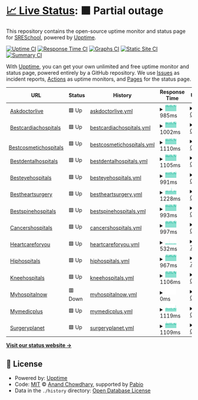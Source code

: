# [📈 Live Status](https://SRESchool.github.io/All-MyHospitalNow-Websites-Uptime-Monitor): <!--live status--> **🟧 Partial outage**

This repository contains the open-source uptime monitor and status page for [SRESchool](https://SRESchool.github.io/All-MyHospitalNow-Websites-Uptime-Monitor), powered by [Upptime](https://github.com/upptime/upptime).

[![Uptime CI](https://github.com/SRESchool/All-MyHospitalNow-Websites-Uptime-Monitor/workflows/Uptime%20CI/badge.svg)](https://github.com/SRESchool/All-MyHospitalNow-Websites-Uptime-Monitor/actions?query=workflow%3A%22Uptime+CI%22)
[![Response Time CI](https://github.com/SRESchool/All-MyHospitalNow-Websites-Uptime-Monitor/workflows/Response%20Time%20CI/badge.svg)](https://github.com/SRESchool/All-MyHospitalNow-Websites-Uptime-Monitor/actions?query=workflow%3A%22Response+Time+CI%22)
[![Graphs CI](https://github.com/SRESchool/All-MyHospitalNow-Websites-Uptime-Monitor/workflows/Graphs%20CI/badge.svg)](https://github.com/SRESchool/All-MyHospitalNow-Websites-Uptime-Monitor/actions?query=workflow%3A%22Graphs+CI%22)
[![Static Site CI](https://github.com/SRESchool/All-MyHospitalNow-Websites-Uptime-Monitor/workflows/Static%20Site%20CI/badge.svg)](https://github.com/SRESchool/All-MyHospitalNow-Websites-Uptime-Monitor/actions?query=workflow%3A%22Static+Site+CI%22)
[![Summary CI](https://github.com/SRESchool/All-MyHospitalNow-Websites-Uptime-Monitor/workflows/Summary%20CI/badge.svg)](https://github.com/SRESchool/All-MyHospitalNow-Websites-Uptime-Monitor/actions?query=workflow%3A%22Summary+CI%22)

With [Upptime](https://upptime.js.org), you can get your own unlimited and free uptime monitor and status page, powered entirely by a GitHub repository. We use [Issues](https://github.com/SRESchool/All-MyHospitalNow-Websites-Uptime-Monitor/issues) as incident reports, [Actions](https://github.com/SRESchool/All-MyHospitalNow-Websites-Uptime-Monitor/actions) as uptime monitors, and [Pages](https://SRESchool.github.io/All-MyHospitalNow-Websites-Uptime-Monitor) for the status page.

<!--start: status pages-->
<!-- This summary is generated by Upptime (https://github.com/upptime/upptime) -->
<!-- Do not edit this manually, your changes will be overwritten -->
<!-- prettier-ignore -->
| URL | Status | History | Response Time | Uptime |
| --- | ------ | ------- | ------------- | ------ |
| <img alt="" src="https://icons.duckduckgo.com/ip3/askdoctorlive.com.ico" height="13"> [Askdoctorlive](https://ASKDOCTORLIVE.COM) | 🟩 Up | [askdoctorlive.yml](https://github.com/SRESchool/All-MyHospitalNow-Websites-Uptime-Monitor/commits/HEAD/history/askdoctorlive.yml) | <details><summary><img alt="Response time graph" src="./graphs/askdoctorlive/response-time-week.png" height="20"> 985ms</summary><br><a href="https://SRESchool.github.io/All-MyHospitalNow-Websites-Uptime-Monitor/history/askdoctorlive"><img alt="Response time 1267" src="https://img.shields.io/endpoint?url=https%3A%2F%2Fraw.githubusercontent.com%2FSRESchool%2FAll-MyHospitalNow-Websites-Uptime-Monitor%2FHEAD%2Fapi%2Faskdoctorlive%2Fresponse-time.json"></a><br><a href="https://SRESchool.github.io/All-MyHospitalNow-Websites-Uptime-Monitor/history/askdoctorlive"><img alt="24-hour response time 988" src="https://img.shields.io/endpoint?url=https%3A%2F%2Fraw.githubusercontent.com%2FSRESchool%2FAll-MyHospitalNow-Websites-Uptime-Monitor%2FHEAD%2Fapi%2Faskdoctorlive%2Fresponse-time-day.json"></a><br><a href="https://SRESchool.github.io/All-MyHospitalNow-Websites-Uptime-Monitor/history/askdoctorlive"><img alt="7-day response time 985" src="https://img.shields.io/endpoint?url=https%3A%2F%2Fraw.githubusercontent.com%2FSRESchool%2FAll-MyHospitalNow-Websites-Uptime-Monitor%2FHEAD%2Fapi%2Faskdoctorlive%2Fresponse-time-week.json"></a><br><a href="https://SRESchool.github.io/All-MyHospitalNow-Websites-Uptime-Monitor/history/askdoctorlive"><img alt="30-day response time 1292" src="https://img.shields.io/endpoint?url=https%3A%2F%2Fraw.githubusercontent.com%2FSRESchool%2FAll-MyHospitalNow-Websites-Uptime-Monitor%2FHEAD%2Fapi%2Faskdoctorlive%2Fresponse-time-month.json"></a><br><a href="https://SRESchool.github.io/All-MyHospitalNow-Websites-Uptime-Monitor/history/askdoctorlive"><img alt="1-year response time 1267" src="https://img.shields.io/endpoint?url=https%3A%2F%2Fraw.githubusercontent.com%2FSRESchool%2FAll-MyHospitalNow-Websites-Uptime-Monitor%2FHEAD%2Fapi%2Faskdoctorlive%2Fresponse-time-year.json"></a></details> | <details><summary><a href="https://SRESchool.github.io/All-MyHospitalNow-Websites-Uptime-Monitor/history/askdoctorlive">0.00%</a></summary><a href="https://SRESchool.github.io/All-MyHospitalNow-Websites-Uptime-Monitor/history/askdoctorlive"><img alt="All-time uptime 53.64%" src="https://img.shields.io/endpoint?url=https%3A%2F%2Fraw.githubusercontent.com%2FSRESchool%2FAll-MyHospitalNow-Websites-Uptime-Monitor%2FHEAD%2Fapi%2Faskdoctorlive%2Fuptime.json"></a><br><a href="https://SRESchool.github.io/All-MyHospitalNow-Websites-Uptime-Monitor/history/askdoctorlive"><img alt="24-hour uptime 0.00%" src="https://img.shields.io/endpoint?url=https%3A%2F%2Fraw.githubusercontent.com%2FSRESchool%2FAll-MyHospitalNow-Websites-Uptime-Monitor%2FHEAD%2Fapi%2Faskdoctorlive%2Fuptime-day.json"></a><br><a href="https://SRESchool.github.io/All-MyHospitalNow-Websites-Uptime-Monitor/history/askdoctorlive"><img alt="7-day uptime 0.00%" src="https://img.shields.io/endpoint?url=https%3A%2F%2Fraw.githubusercontent.com%2FSRESchool%2FAll-MyHospitalNow-Websites-Uptime-Monitor%2FHEAD%2Fapi%2Faskdoctorlive%2Fuptime-week.json"></a><br><a href="https://SRESchool.github.io/All-MyHospitalNow-Websites-Uptime-Monitor/history/askdoctorlive"><img alt="30-day uptime 57.71%" src="https://img.shields.io/endpoint?url=https%3A%2F%2Fraw.githubusercontent.com%2FSRESchool%2FAll-MyHospitalNow-Websites-Uptime-Monitor%2FHEAD%2Fapi%2Faskdoctorlive%2Fuptime-month.json"></a><br><a href="https://SRESchool.github.io/All-MyHospitalNow-Websites-Uptime-Monitor/history/askdoctorlive"><img alt="1-year uptime 53.64%" src="https://img.shields.io/endpoint?url=https%3A%2F%2Fraw.githubusercontent.com%2FSRESchool%2FAll-MyHospitalNow-Websites-Uptime-Monitor%2FHEAD%2Fapi%2Faskdoctorlive%2Fuptime-year.json"></a></details>
| <img alt="" src="https://icons.duckduckgo.com/ip3/bestcardiachospitals.com.ico" height="13"> [Bestcardiachospitals](https://BESTCARDIACHOSPITALS.COM) | 🟩 Up | [bestcardiachospitals.yml](https://github.com/SRESchool/All-MyHospitalNow-Websites-Uptime-Monitor/commits/HEAD/history/bestcardiachospitals.yml) | <details><summary><img alt="Response time graph" src="./graphs/bestcardiachospitals/response-time-week.png" height="20"> 1002ms</summary><br><a href="https://SRESchool.github.io/All-MyHospitalNow-Websites-Uptime-Monitor/history/bestcardiachospitals"><img alt="Response time 1048" src="https://img.shields.io/endpoint?url=https%3A%2F%2Fraw.githubusercontent.com%2FSRESchool%2FAll-MyHospitalNow-Websites-Uptime-Monitor%2FHEAD%2Fapi%2Fbestcardiachospitals%2Fresponse-time.json"></a><br><a href="https://SRESchool.github.io/All-MyHospitalNow-Websites-Uptime-Monitor/history/bestcardiachospitals"><img alt="24-hour response time 1019" src="https://img.shields.io/endpoint?url=https%3A%2F%2Fraw.githubusercontent.com%2FSRESchool%2FAll-MyHospitalNow-Websites-Uptime-Monitor%2FHEAD%2Fapi%2Fbestcardiachospitals%2Fresponse-time-day.json"></a><br><a href="https://SRESchool.github.io/All-MyHospitalNow-Websites-Uptime-Monitor/history/bestcardiachospitals"><img alt="7-day response time 1002" src="https://img.shields.io/endpoint?url=https%3A%2F%2Fraw.githubusercontent.com%2FSRESchool%2FAll-MyHospitalNow-Websites-Uptime-Monitor%2FHEAD%2Fapi%2Fbestcardiachospitals%2Fresponse-time-week.json"></a><br><a href="https://SRESchool.github.io/All-MyHospitalNow-Websites-Uptime-Monitor/history/bestcardiachospitals"><img alt="30-day response time 1054" src="https://img.shields.io/endpoint?url=https%3A%2F%2Fraw.githubusercontent.com%2FSRESchool%2FAll-MyHospitalNow-Websites-Uptime-Monitor%2FHEAD%2Fapi%2Fbestcardiachospitals%2Fresponse-time-month.json"></a><br><a href="https://SRESchool.github.io/All-MyHospitalNow-Websites-Uptime-Monitor/history/bestcardiachospitals"><img alt="1-year response time 1048" src="https://img.shields.io/endpoint?url=https%3A%2F%2Fraw.githubusercontent.com%2FSRESchool%2FAll-MyHospitalNow-Websites-Uptime-Monitor%2FHEAD%2Fapi%2Fbestcardiachospitals%2Fresponse-time-year.json"></a></details> | <details><summary><a href="https://SRESchool.github.io/All-MyHospitalNow-Websites-Uptime-Monitor/history/bestcardiachospitals">0.00%</a></summary><a href="https://SRESchool.github.io/All-MyHospitalNow-Websites-Uptime-Monitor/history/bestcardiachospitals"><img alt="All-time uptime 52.00%" src="https://img.shields.io/endpoint?url=https%3A%2F%2Fraw.githubusercontent.com%2FSRESchool%2FAll-MyHospitalNow-Websites-Uptime-Monitor%2FHEAD%2Fapi%2Fbestcardiachospitals%2Fuptime.json"></a><br><a href="https://SRESchool.github.io/All-MyHospitalNow-Websites-Uptime-Monitor/history/bestcardiachospitals"><img alt="24-hour uptime 0.00%" src="https://img.shields.io/endpoint?url=https%3A%2F%2Fraw.githubusercontent.com%2FSRESchool%2FAll-MyHospitalNow-Websites-Uptime-Monitor%2FHEAD%2Fapi%2Fbestcardiachospitals%2Fuptime-day.json"></a><br><a href="https://SRESchool.github.io/All-MyHospitalNow-Websites-Uptime-Monitor/history/bestcardiachospitals"><img alt="7-day uptime 0.00%" src="https://img.shields.io/endpoint?url=https%3A%2F%2Fraw.githubusercontent.com%2FSRESchool%2FAll-MyHospitalNow-Websites-Uptime-Monitor%2FHEAD%2Fapi%2Fbestcardiachospitals%2Fuptime-week.json"></a><br><a href="https://SRESchool.github.io/All-MyHospitalNow-Websites-Uptime-Monitor/history/bestcardiachospitals"><img alt="30-day uptime 55.75%" src="https://img.shields.io/endpoint?url=https%3A%2F%2Fraw.githubusercontent.com%2FSRESchool%2FAll-MyHospitalNow-Websites-Uptime-Monitor%2FHEAD%2Fapi%2Fbestcardiachospitals%2Fuptime-month.json"></a><br><a href="https://SRESchool.github.io/All-MyHospitalNow-Websites-Uptime-Monitor/history/bestcardiachospitals"><img alt="1-year uptime 52.00%" src="https://img.shields.io/endpoint?url=https%3A%2F%2Fraw.githubusercontent.com%2FSRESchool%2FAll-MyHospitalNow-Websites-Uptime-Monitor%2FHEAD%2Fapi%2Fbestcardiachospitals%2Fuptime-year.json"></a></details>
| <img alt="" src="https://icons.duckduckgo.com/ip3/bestcosmetichospitals.com.ico" height="13"> [Bestcosmetichospitals](https://BESTCOSMETICHOSPITALS.COM) | 🟩 Up | [bestcosmetichospitals.yml](https://github.com/SRESchool/All-MyHospitalNow-Websites-Uptime-Monitor/commits/HEAD/history/bestcosmetichospitals.yml) | <details><summary><img alt="Response time graph" src="./graphs/bestcosmetichospitals/response-time-week.png" height="20"> 1110ms</summary><br><a href="https://SRESchool.github.io/All-MyHospitalNow-Websites-Uptime-Monitor/history/bestcosmetichospitals"><img alt="Response time 1146" src="https://img.shields.io/endpoint?url=https%3A%2F%2Fraw.githubusercontent.com%2FSRESchool%2FAll-MyHospitalNow-Websites-Uptime-Monitor%2FHEAD%2Fapi%2Fbestcosmetichospitals%2Fresponse-time.json"></a><br><a href="https://SRESchool.github.io/All-MyHospitalNow-Websites-Uptime-Monitor/history/bestcosmetichospitals"><img alt="24-hour response time 1107" src="https://img.shields.io/endpoint?url=https%3A%2F%2Fraw.githubusercontent.com%2FSRESchool%2FAll-MyHospitalNow-Websites-Uptime-Monitor%2FHEAD%2Fapi%2Fbestcosmetichospitals%2Fresponse-time-day.json"></a><br><a href="https://SRESchool.github.io/All-MyHospitalNow-Websites-Uptime-Monitor/history/bestcosmetichospitals"><img alt="7-day response time 1110" src="https://img.shields.io/endpoint?url=https%3A%2F%2Fraw.githubusercontent.com%2FSRESchool%2FAll-MyHospitalNow-Websites-Uptime-Monitor%2FHEAD%2Fapi%2Fbestcosmetichospitals%2Fresponse-time-week.json"></a><br><a href="https://SRESchool.github.io/All-MyHospitalNow-Websites-Uptime-Monitor/history/bestcosmetichospitals"><img alt="30-day response time 1142" src="https://img.shields.io/endpoint?url=https%3A%2F%2Fraw.githubusercontent.com%2FSRESchool%2FAll-MyHospitalNow-Websites-Uptime-Monitor%2FHEAD%2Fapi%2Fbestcosmetichospitals%2Fresponse-time-month.json"></a><br><a href="https://SRESchool.github.io/All-MyHospitalNow-Websites-Uptime-Monitor/history/bestcosmetichospitals"><img alt="1-year response time 1146" src="https://img.shields.io/endpoint?url=https%3A%2F%2Fraw.githubusercontent.com%2FSRESchool%2FAll-MyHospitalNow-Websites-Uptime-Monitor%2FHEAD%2Fapi%2Fbestcosmetichospitals%2Fresponse-time-year.json"></a></details> | <details><summary><a href="https://SRESchool.github.io/All-MyHospitalNow-Websites-Uptime-Monitor/history/bestcosmetichospitals">0.00%</a></summary><a href="https://SRESchool.github.io/All-MyHospitalNow-Websites-Uptime-Monitor/history/bestcosmetichospitals"><img alt="All-time uptime 53.65%" src="https://img.shields.io/endpoint?url=https%3A%2F%2Fraw.githubusercontent.com%2FSRESchool%2FAll-MyHospitalNow-Websites-Uptime-Monitor%2FHEAD%2Fapi%2Fbestcosmetichospitals%2Fuptime.json"></a><br><a href="https://SRESchool.github.io/All-MyHospitalNow-Websites-Uptime-Monitor/history/bestcosmetichospitals"><img alt="24-hour uptime 0.00%" src="https://img.shields.io/endpoint?url=https%3A%2F%2Fraw.githubusercontent.com%2FSRESchool%2FAll-MyHospitalNow-Websites-Uptime-Monitor%2FHEAD%2Fapi%2Fbestcosmetichospitals%2Fuptime-day.json"></a><br><a href="https://SRESchool.github.io/All-MyHospitalNow-Websites-Uptime-Monitor/history/bestcosmetichospitals"><img alt="7-day uptime 0.00%" src="https://img.shields.io/endpoint?url=https%3A%2F%2Fraw.githubusercontent.com%2FSRESchool%2FAll-MyHospitalNow-Websites-Uptime-Monitor%2FHEAD%2Fapi%2Fbestcosmetichospitals%2Fuptime-week.json"></a><br><a href="https://SRESchool.github.io/All-MyHospitalNow-Websites-Uptime-Monitor/history/bestcosmetichospitals"><img alt="30-day uptime 57.71%" src="https://img.shields.io/endpoint?url=https%3A%2F%2Fraw.githubusercontent.com%2FSRESchool%2FAll-MyHospitalNow-Websites-Uptime-Monitor%2FHEAD%2Fapi%2Fbestcosmetichospitals%2Fuptime-month.json"></a><br><a href="https://SRESchool.github.io/All-MyHospitalNow-Websites-Uptime-Monitor/history/bestcosmetichospitals"><img alt="1-year uptime 53.65%" src="https://img.shields.io/endpoint?url=https%3A%2F%2Fraw.githubusercontent.com%2FSRESchool%2FAll-MyHospitalNow-Websites-Uptime-Monitor%2FHEAD%2Fapi%2Fbestcosmetichospitals%2Fuptime-year.json"></a></details>
| <img alt="" src="https://icons.duckduckgo.com/ip3/bestdentalhospitals.com.ico" height="13"> [Bestdentalhospitals](https://BESTDENTALHOSPITALS.COM) | 🟩 Up | [bestdentalhospitals.yml](https://github.com/SRESchool/All-MyHospitalNow-Websites-Uptime-Monitor/commits/HEAD/history/bestdentalhospitals.yml) | <details><summary><img alt="Response time graph" src="./graphs/bestdentalhospitals/response-time-week.png" height="20"> 1105ms</summary><br><a href="https://SRESchool.github.io/All-MyHospitalNow-Websites-Uptime-Monitor/history/bestdentalhospitals"><img alt="Response time 1149" src="https://img.shields.io/endpoint?url=https%3A%2F%2Fraw.githubusercontent.com%2FSRESchool%2FAll-MyHospitalNow-Websites-Uptime-Monitor%2FHEAD%2Fapi%2Fbestdentalhospitals%2Fresponse-time.json"></a><br><a href="https://SRESchool.github.io/All-MyHospitalNow-Websites-Uptime-Monitor/history/bestdentalhospitals"><img alt="24-hour response time 1104" src="https://img.shields.io/endpoint?url=https%3A%2F%2Fraw.githubusercontent.com%2FSRESchool%2FAll-MyHospitalNow-Websites-Uptime-Monitor%2FHEAD%2Fapi%2Fbestdentalhospitals%2Fresponse-time-day.json"></a><br><a href="https://SRESchool.github.io/All-MyHospitalNow-Websites-Uptime-Monitor/history/bestdentalhospitals"><img alt="7-day response time 1105" src="https://img.shields.io/endpoint?url=https%3A%2F%2Fraw.githubusercontent.com%2FSRESchool%2FAll-MyHospitalNow-Websites-Uptime-Monitor%2FHEAD%2Fapi%2Fbestdentalhospitals%2Fresponse-time-week.json"></a><br><a href="https://SRESchool.github.io/All-MyHospitalNow-Websites-Uptime-Monitor/history/bestdentalhospitals"><img alt="30-day response time 1149" src="https://img.shields.io/endpoint?url=https%3A%2F%2Fraw.githubusercontent.com%2FSRESchool%2FAll-MyHospitalNow-Websites-Uptime-Monitor%2FHEAD%2Fapi%2Fbestdentalhospitals%2Fresponse-time-month.json"></a><br><a href="https://SRESchool.github.io/All-MyHospitalNow-Websites-Uptime-Monitor/history/bestdentalhospitals"><img alt="1-year response time 1149" src="https://img.shields.io/endpoint?url=https%3A%2F%2Fraw.githubusercontent.com%2FSRESchool%2FAll-MyHospitalNow-Websites-Uptime-Monitor%2FHEAD%2Fapi%2Fbestdentalhospitals%2Fresponse-time-year.json"></a></details> | <details><summary><a href="https://SRESchool.github.io/All-MyHospitalNow-Websites-Uptime-Monitor/history/bestdentalhospitals">0.00%</a></summary><a href="https://SRESchool.github.io/All-MyHospitalNow-Websites-Uptime-Monitor/history/bestdentalhospitals"><img alt="All-time uptime 56.42%" src="https://img.shields.io/endpoint?url=https%3A%2F%2Fraw.githubusercontent.com%2FSRESchool%2FAll-MyHospitalNow-Websites-Uptime-Monitor%2FHEAD%2Fapi%2Fbestdentalhospitals%2Fuptime.json"></a><br><a href="https://SRESchool.github.io/All-MyHospitalNow-Websites-Uptime-Monitor/history/bestdentalhospitals"><img alt="24-hour uptime 0.00%" src="https://img.shields.io/endpoint?url=https%3A%2F%2Fraw.githubusercontent.com%2FSRESchool%2FAll-MyHospitalNow-Websites-Uptime-Monitor%2FHEAD%2Fapi%2Fbestdentalhospitals%2Fuptime-day.json"></a><br><a href="https://SRESchool.github.io/All-MyHospitalNow-Websites-Uptime-Monitor/history/bestdentalhospitals"><img alt="7-day uptime 0.00%" src="https://img.shields.io/endpoint?url=https%3A%2F%2Fraw.githubusercontent.com%2FSRESchool%2FAll-MyHospitalNow-Websites-Uptime-Monitor%2FHEAD%2Fapi%2Fbestdentalhospitals%2Fuptime-week.json"></a><br><a href="https://SRESchool.github.io/All-MyHospitalNow-Websites-Uptime-Monitor/history/bestdentalhospitals"><img alt="30-day uptime 61.01%" src="https://img.shields.io/endpoint?url=https%3A%2F%2Fraw.githubusercontent.com%2FSRESchool%2FAll-MyHospitalNow-Websites-Uptime-Monitor%2FHEAD%2Fapi%2Fbestdentalhospitals%2Fuptime-month.json"></a><br><a href="https://SRESchool.github.io/All-MyHospitalNow-Websites-Uptime-Monitor/history/bestdentalhospitals"><img alt="1-year uptime 56.42%" src="https://img.shields.io/endpoint?url=https%3A%2F%2Fraw.githubusercontent.com%2FSRESchool%2FAll-MyHospitalNow-Websites-Uptime-Monitor%2FHEAD%2Fapi%2Fbestdentalhospitals%2Fuptime-year.json"></a></details>
| <img alt="" src="https://icons.duckduckgo.com/ip3/besteyehospitals.com.ico" height="13"> [Besteyehospitals](https://BESTEYEHOSPITALS.COM) | 🟩 Up | [besteyehospitals.yml](https://github.com/SRESchool/All-MyHospitalNow-Websites-Uptime-Monitor/commits/HEAD/history/besteyehospitals.yml) | <details><summary><img alt="Response time graph" src="./graphs/besteyehospitals/response-time-week.png" height="20"> 991ms</summary><br><a href="https://SRESchool.github.io/All-MyHospitalNow-Websites-Uptime-Monitor/history/besteyehospitals"><img alt="Response time 1021" src="https://img.shields.io/endpoint?url=https%3A%2F%2Fraw.githubusercontent.com%2FSRESchool%2FAll-MyHospitalNow-Websites-Uptime-Monitor%2FHEAD%2Fapi%2Fbesteyehospitals%2Fresponse-time.json"></a><br><a href="https://SRESchool.github.io/All-MyHospitalNow-Websites-Uptime-Monitor/history/besteyehospitals"><img alt="24-hour response time 1014" src="https://img.shields.io/endpoint?url=https%3A%2F%2Fraw.githubusercontent.com%2FSRESchool%2FAll-MyHospitalNow-Websites-Uptime-Monitor%2FHEAD%2Fapi%2Fbesteyehospitals%2Fresponse-time-day.json"></a><br><a href="https://SRESchool.github.io/All-MyHospitalNow-Websites-Uptime-Monitor/history/besteyehospitals"><img alt="7-day response time 991" src="https://img.shields.io/endpoint?url=https%3A%2F%2Fraw.githubusercontent.com%2FSRESchool%2FAll-MyHospitalNow-Websites-Uptime-Monitor%2FHEAD%2Fapi%2Fbesteyehospitals%2Fresponse-time-week.json"></a><br><a href="https://SRESchool.github.io/All-MyHospitalNow-Websites-Uptime-Monitor/history/besteyehospitals"><img alt="30-day response time 1030" src="https://img.shields.io/endpoint?url=https%3A%2F%2Fraw.githubusercontent.com%2FSRESchool%2FAll-MyHospitalNow-Websites-Uptime-Monitor%2FHEAD%2Fapi%2Fbesteyehospitals%2Fresponse-time-month.json"></a><br><a href="https://SRESchool.github.io/All-MyHospitalNow-Websites-Uptime-Monitor/history/besteyehospitals"><img alt="1-year response time 1021" src="https://img.shields.io/endpoint?url=https%3A%2F%2Fraw.githubusercontent.com%2FSRESchool%2FAll-MyHospitalNow-Websites-Uptime-Monitor%2FHEAD%2Fapi%2Fbesteyehospitals%2Fresponse-time-year.json"></a></details> | <details><summary><a href="https://SRESchool.github.io/All-MyHospitalNow-Websites-Uptime-Monitor/history/besteyehospitals">0.00%</a></summary><a href="https://SRESchool.github.io/All-MyHospitalNow-Websites-Uptime-Monitor/history/besteyehospitals"><img alt="All-time uptime 57.48%" src="https://img.shields.io/endpoint?url=https%3A%2F%2Fraw.githubusercontent.com%2FSRESchool%2FAll-MyHospitalNow-Websites-Uptime-Monitor%2FHEAD%2Fapi%2Fbesteyehospitals%2Fuptime.json"></a><br><a href="https://SRESchool.github.io/All-MyHospitalNow-Websites-Uptime-Monitor/history/besteyehospitals"><img alt="24-hour uptime 0.00%" src="https://img.shields.io/endpoint?url=https%3A%2F%2Fraw.githubusercontent.com%2FSRESchool%2FAll-MyHospitalNow-Websites-Uptime-Monitor%2FHEAD%2Fapi%2Fbesteyehospitals%2Fuptime-day.json"></a><br><a href="https://SRESchool.github.io/All-MyHospitalNow-Websites-Uptime-Monitor/history/besteyehospitals"><img alt="7-day uptime 0.00%" src="https://img.shields.io/endpoint?url=https%3A%2F%2Fraw.githubusercontent.com%2FSRESchool%2FAll-MyHospitalNow-Websites-Uptime-Monitor%2FHEAD%2Fapi%2Fbesteyehospitals%2Fuptime-week.json"></a><br><a href="https://SRESchool.github.io/All-MyHospitalNow-Websites-Uptime-Monitor/history/besteyehospitals"><img alt="30-day uptime 62.37%" src="https://img.shields.io/endpoint?url=https%3A%2F%2Fraw.githubusercontent.com%2FSRESchool%2FAll-MyHospitalNow-Websites-Uptime-Monitor%2FHEAD%2Fapi%2Fbesteyehospitals%2Fuptime-month.json"></a><br><a href="https://SRESchool.github.io/All-MyHospitalNow-Websites-Uptime-Monitor/history/besteyehospitals"><img alt="1-year uptime 57.48%" src="https://img.shields.io/endpoint?url=https%3A%2F%2Fraw.githubusercontent.com%2FSRESchool%2FAll-MyHospitalNow-Websites-Uptime-Monitor%2FHEAD%2Fapi%2Fbesteyehospitals%2Fuptime-year.json"></a></details>
| <img alt="" src="https://icons.duckduckgo.com/ip3/bestheartsurgery.com.ico" height="13"> [Bestheartsurgery](https://bestheartsurgery.com) | 🟩 Up | [bestheartsurgery.yml](https://github.com/SRESchool/All-MyHospitalNow-Websites-Uptime-Monitor/commits/HEAD/history/bestheartsurgery.yml) | <details><summary><img alt="Response time graph" src="./graphs/bestheartsurgery/response-time-week.png" height="20"> 1228ms</summary><br><a href="https://SRESchool.github.io/All-MyHospitalNow-Websites-Uptime-Monitor/history/bestheartsurgery"><img alt="Response time 1250" src="https://img.shields.io/endpoint?url=https%3A%2F%2Fraw.githubusercontent.com%2FSRESchool%2FAll-MyHospitalNow-Websites-Uptime-Monitor%2FHEAD%2Fapi%2Fbestheartsurgery%2Fresponse-time.json"></a><br><a href="https://SRESchool.github.io/All-MyHospitalNow-Websites-Uptime-Monitor/history/bestheartsurgery"><img alt="24-hour response time 1240" src="https://img.shields.io/endpoint?url=https%3A%2F%2Fraw.githubusercontent.com%2FSRESchool%2FAll-MyHospitalNow-Websites-Uptime-Monitor%2FHEAD%2Fapi%2Fbestheartsurgery%2Fresponse-time-day.json"></a><br><a href="https://SRESchool.github.io/All-MyHospitalNow-Websites-Uptime-Monitor/history/bestheartsurgery"><img alt="7-day response time 1228" src="https://img.shields.io/endpoint?url=https%3A%2F%2Fraw.githubusercontent.com%2FSRESchool%2FAll-MyHospitalNow-Websites-Uptime-Monitor%2FHEAD%2Fapi%2Fbestheartsurgery%2Fresponse-time-week.json"></a><br><a href="https://SRESchool.github.io/All-MyHospitalNow-Websites-Uptime-Monitor/history/bestheartsurgery"><img alt="30-day response time 1249" src="https://img.shields.io/endpoint?url=https%3A%2F%2Fraw.githubusercontent.com%2FSRESchool%2FAll-MyHospitalNow-Websites-Uptime-Monitor%2FHEAD%2Fapi%2Fbestheartsurgery%2Fresponse-time-month.json"></a><br><a href="https://SRESchool.github.io/All-MyHospitalNow-Websites-Uptime-Monitor/history/bestheartsurgery"><img alt="1-year response time 1250" src="https://img.shields.io/endpoint?url=https%3A%2F%2Fraw.githubusercontent.com%2FSRESchool%2FAll-MyHospitalNow-Websites-Uptime-Monitor%2FHEAD%2Fapi%2Fbestheartsurgery%2Fresponse-time-year.json"></a></details> | <details><summary><a href="https://SRESchool.github.io/All-MyHospitalNow-Websites-Uptime-Monitor/history/bestheartsurgery">0.00%</a></summary><a href="https://SRESchool.github.io/All-MyHospitalNow-Websites-Uptime-Monitor/history/bestheartsurgery"><img alt="All-time uptime 57.56%" src="https://img.shields.io/endpoint?url=https%3A%2F%2Fraw.githubusercontent.com%2FSRESchool%2FAll-MyHospitalNow-Websites-Uptime-Monitor%2FHEAD%2Fapi%2Fbestheartsurgery%2Fuptime.json"></a><br><a href="https://SRESchool.github.io/All-MyHospitalNow-Websites-Uptime-Monitor/history/bestheartsurgery"><img alt="24-hour uptime 0.00%" src="https://img.shields.io/endpoint?url=https%3A%2F%2Fraw.githubusercontent.com%2FSRESchool%2FAll-MyHospitalNow-Websites-Uptime-Monitor%2FHEAD%2Fapi%2Fbestheartsurgery%2Fuptime-day.json"></a><br><a href="https://SRESchool.github.io/All-MyHospitalNow-Websites-Uptime-Monitor/history/bestheartsurgery"><img alt="7-day uptime 0.00%" src="https://img.shields.io/endpoint?url=https%3A%2F%2Fraw.githubusercontent.com%2FSRESchool%2FAll-MyHospitalNow-Websites-Uptime-Monitor%2FHEAD%2Fapi%2Fbestheartsurgery%2Fuptime-week.json"></a><br><a href="https://SRESchool.github.io/All-MyHospitalNow-Websites-Uptime-Monitor/history/bestheartsurgery"><img alt="30-day uptime 62.37%" src="https://img.shields.io/endpoint?url=https%3A%2F%2Fraw.githubusercontent.com%2FSRESchool%2FAll-MyHospitalNow-Websites-Uptime-Monitor%2FHEAD%2Fapi%2Fbestheartsurgery%2Fuptime-month.json"></a><br><a href="https://SRESchool.github.io/All-MyHospitalNow-Websites-Uptime-Monitor/history/bestheartsurgery"><img alt="1-year uptime 57.56%" src="https://img.shields.io/endpoint?url=https%3A%2F%2Fraw.githubusercontent.com%2FSRESchool%2FAll-MyHospitalNow-Websites-Uptime-Monitor%2FHEAD%2Fapi%2Fbestheartsurgery%2Fuptime-year.json"></a></details>
| <img alt="" src="https://icons.duckduckgo.com/ip3/bestspinehospitals.com.ico" height="13"> [Bestspinehospitals](https://BESTSPINEHOSPITALS.COM) | 🟩 Up | [bestspinehospitals.yml](https://github.com/SRESchool/All-MyHospitalNow-Websites-Uptime-Monitor/commits/HEAD/history/bestspinehospitals.yml) | <details><summary><img alt="Response time graph" src="./graphs/bestspinehospitals/response-time-week.png" height="20"> 993ms</summary><br><a href="https://SRESchool.github.io/All-MyHospitalNow-Websites-Uptime-Monitor/history/bestspinehospitals"><img alt="Response time 1035" src="https://img.shields.io/endpoint?url=https%3A%2F%2Fraw.githubusercontent.com%2FSRESchool%2FAll-MyHospitalNow-Websites-Uptime-Monitor%2FHEAD%2Fapi%2Fbestspinehospitals%2Fresponse-time.json"></a><br><a href="https://SRESchool.github.io/All-MyHospitalNow-Websites-Uptime-Monitor/history/bestspinehospitals"><img alt="24-hour response time 1000" src="https://img.shields.io/endpoint?url=https%3A%2F%2Fraw.githubusercontent.com%2FSRESchool%2FAll-MyHospitalNow-Websites-Uptime-Monitor%2FHEAD%2Fapi%2Fbestspinehospitals%2Fresponse-time-day.json"></a><br><a href="https://SRESchool.github.io/All-MyHospitalNow-Websites-Uptime-Monitor/history/bestspinehospitals"><img alt="7-day response time 993" src="https://img.shields.io/endpoint?url=https%3A%2F%2Fraw.githubusercontent.com%2FSRESchool%2FAll-MyHospitalNow-Websites-Uptime-Monitor%2FHEAD%2Fapi%2Fbestspinehospitals%2Fresponse-time-week.json"></a><br><a href="https://SRESchool.github.io/All-MyHospitalNow-Websites-Uptime-Monitor/history/bestspinehospitals"><img alt="30-day response time 1032" src="https://img.shields.io/endpoint?url=https%3A%2F%2Fraw.githubusercontent.com%2FSRESchool%2FAll-MyHospitalNow-Websites-Uptime-Monitor%2FHEAD%2Fapi%2Fbestspinehospitals%2Fresponse-time-month.json"></a><br><a href="https://SRESchool.github.io/All-MyHospitalNow-Websites-Uptime-Monitor/history/bestspinehospitals"><img alt="1-year response time 1035" src="https://img.shields.io/endpoint?url=https%3A%2F%2Fraw.githubusercontent.com%2FSRESchool%2FAll-MyHospitalNow-Websites-Uptime-Monitor%2FHEAD%2Fapi%2Fbestspinehospitals%2Fresponse-time-year.json"></a></details> | <details><summary><a href="https://SRESchool.github.io/All-MyHospitalNow-Websites-Uptime-Monitor/history/bestspinehospitals">0.00%</a></summary><a href="https://SRESchool.github.io/All-MyHospitalNow-Websites-Uptime-Monitor/history/bestspinehospitals"><img alt="All-time uptime 53.55%" src="https://img.shields.io/endpoint?url=https%3A%2F%2Fraw.githubusercontent.com%2FSRESchool%2FAll-MyHospitalNow-Websites-Uptime-Monitor%2FHEAD%2Fapi%2Fbestspinehospitals%2Fuptime.json"></a><br><a href="https://SRESchool.github.io/All-MyHospitalNow-Websites-Uptime-Monitor/history/bestspinehospitals"><img alt="24-hour uptime 0.00%" src="https://img.shields.io/endpoint?url=https%3A%2F%2Fraw.githubusercontent.com%2FSRESchool%2FAll-MyHospitalNow-Websites-Uptime-Monitor%2FHEAD%2Fapi%2Fbestspinehospitals%2Fuptime-day.json"></a><br><a href="https://SRESchool.github.io/All-MyHospitalNow-Websites-Uptime-Monitor/history/bestspinehospitals"><img alt="7-day uptime 0.00%" src="https://img.shields.io/endpoint?url=https%3A%2F%2Fraw.githubusercontent.com%2FSRESchool%2FAll-MyHospitalNow-Websites-Uptime-Monitor%2FHEAD%2Fapi%2Fbestspinehospitals%2Fuptime-week.json"></a><br><a href="https://SRESchool.github.io/All-MyHospitalNow-Websites-Uptime-Monitor/history/bestspinehospitals"><img alt="30-day uptime 57.59%" src="https://img.shields.io/endpoint?url=https%3A%2F%2Fraw.githubusercontent.com%2FSRESchool%2FAll-MyHospitalNow-Websites-Uptime-Monitor%2FHEAD%2Fapi%2Fbestspinehospitals%2Fuptime-month.json"></a><br><a href="https://SRESchool.github.io/All-MyHospitalNow-Websites-Uptime-Monitor/history/bestspinehospitals"><img alt="1-year uptime 53.55%" src="https://img.shields.io/endpoint?url=https%3A%2F%2Fraw.githubusercontent.com%2FSRESchool%2FAll-MyHospitalNow-Websites-Uptime-Monitor%2FHEAD%2Fapi%2Fbestspinehospitals%2Fuptime-year.json"></a></details>
| <img alt="" src="https://icons.duckduckgo.com/ip3/cancershospitals.com.ico" height="13"> [Cancershospitals](https://CANCERSHOSPITALS.COM) | 🟩 Up | [cancershospitals.yml](https://github.com/SRESchool/All-MyHospitalNow-Websites-Uptime-Monitor/commits/HEAD/history/cancershospitals.yml) | <details><summary><img alt="Response time graph" src="./graphs/cancershospitals/response-time-week.png" height="20"> 997ms</summary><br><a href="https://SRESchool.github.io/All-MyHospitalNow-Websites-Uptime-Monitor/history/cancershospitals"><img alt="Response time 1030" src="https://img.shields.io/endpoint?url=https%3A%2F%2Fraw.githubusercontent.com%2FSRESchool%2FAll-MyHospitalNow-Websites-Uptime-Monitor%2FHEAD%2Fapi%2Fcancershospitals%2Fresponse-time.json"></a><br><a href="https://SRESchool.github.io/All-MyHospitalNow-Websites-Uptime-Monitor/history/cancershospitals"><img alt="24-hour response time 1014" src="https://img.shields.io/endpoint?url=https%3A%2F%2Fraw.githubusercontent.com%2FSRESchool%2FAll-MyHospitalNow-Websites-Uptime-Monitor%2FHEAD%2Fapi%2Fcancershospitals%2Fresponse-time-day.json"></a><br><a href="https://SRESchool.github.io/All-MyHospitalNow-Websites-Uptime-Monitor/history/cancershospitals"><img alt="7-day response time 997" src="https://img.shields.io/endpoint?url=https%3A%2F%2Fraw.githubusercontent.com%2FSRESchool%2FAll-MyHospitalNow-Websites-Uptime-Monitor%2FHEAD%2Fapi%2Fcancershospitals%2Fresponse-time-week.json"></a><br><a href="https://SRESchool.github.io/All-MyHospitalNow-Websites-Uptime-Monitor/history/cancershospitals"><img alt="30-day response time 1035" src="https://img.shields.io/endpoint?url=https%3A%2F%2Fraw.githubusercontent.com%2FSRESchool%2FAll-MyHospitalNow-Websites-Uptime-Monitor%2FHEAD%2Fapi%2Fcancershospitals%2Fresponse-time-month.json"></a><br><a href="https://SRESchool.github.io/All-MyHospitalNow-Websites-Uptime-Monitor/history/cancershospitals"><img alt="1-year response time 1030" src="https://img.shields.io/endpoint?url=https%3A%2F%2Fraw.githubusercontent.com%2FSRESchool%2FAll-MyHospitalNow-Websites-Uptime-Monitor%2FHEAD%2Fapi%2Fcancershospitals%2Fresponse-time-year.json"></a></details> | <details><summary><a href="https://SRESchool.github.io/All-MyHospitalNow-Websites-Uptime-Monitor/history/cancershospitals">0.00%</a></summary><a href="https://SRESchool.github.io/All-MyHospitalNow-Websites-Uptime-Monitor/history/cancershospitals"><img alt="All-time uptime 57.57%" src="https://img.shields.io/endpoint?url=https%3A%2F%2Fraw.githubusercontent.com%2FSRESchool%2FAll-MyHospitalNow-Websites-Uptime-Monitor%2FHEAD%2Fapi%2Fcancershospitals%2Fuptime.json"></a><br><a href="https://SRESchool.github.io/All-MyHospitalNow-Websites-Uptime-Monitor/history/cancershospitals"><img alt="24-hour uptime 0.00%" src="https://img.shields.io/endpoint?url=https%3A%2F%2Fraw.githubusercontent.com%2FSRESchool%2FAll-MyHospitalNow-Websites-Uptime-Monitor%2FHEAD%2Fapi%2Fcancershospitals%2Fuptime-day.json"></a><br><a href="https://SRESchool.github.io/All-MyHospitalNow-Websites-Uptime-Monitor/history/cancershospitals"><img alt="7-day uptime 0.00%" src="https://img.shields.io/endpoint?url=https%3A%2F%2Fraw.githubusercontent.com%2FSRESchool%2FAll-MyHospitalNow-Websites-Uptime-Monitor%2FHEAD%2Fapi%2Fcancershospitals%2Fuptime-week.json"></a><br><a href="https://SRESchool.github.io/All-MyHospitalNow-Websites-Uptime-Monitor/history/cancershospitals"><img alt="30-day uptime 62.38%" src="https://img.shields.io/endpoint?url=https%3A%2F%2Fraw.githubusercontent.com%2FSRESchool%2FAll-MyHospitalNow-Websites-Uptime-Monitor%2FHEAD%2Fapi%2Fcancershospitals%2Fuptime-month.json"></a><br><a href="https://SRESchool.github.io/All-MyHospitalNow-Websites-Uptime-Monitor/history/cancershospitals"><img alt="1-year uptime 57.57%" src="https://img.shields.io/endpoint?url=https%3A%2F%2Fraw.githubusercontent.com%2FSRESchool%2FAll-MyHospitalNow-Websites-Uptime-Monitor%2FHEAD%2Fapi%2Fcancershospitals%2Fuptime-year.json"></a></details>
| <img alt="" src="https://icons.duckduckgo.com/ip3/heartcareforyou.in.ico" height="13"> [Heartcareforyou](https://HEARTCAREFORYOU.IN) | 🟩 Up | [heartcareforyou.yml](https://github.com/SRESchool/All-MyHospitalNow-Websites-Uptime-Monitor/commits/HEAD/history/heartcareforyou.yml) | <details><summary><img alt="Response time graph" src="./graphs/heartcareforyou/response-time-week.png" height="20"> 532ms</summary><br><a href="https://SRESchool.github.io/All-MyHospitalNow-Websites-Uptime-Monitor/history/heartcareforyou"><img alt="Response time 546" src="https://img.shields.io/endpoint?url=https%3A%2F%2Fraw.githubusercontent.com%2FSRESchool%2FAll-MyHospitalNow-Websites-Uptime-Monitor%2FHEAD%2Fapi%2Fheartcareforyou%2Fresponse-time.json"></a><br><a href="https://SRESchool.github.io/All-MyHospitalNow-Websites-Uptime-Monitor/history/heartcareforyou"><img alt="24-hour response time 529" src="https://img.shields.io/endpoint?url=https%3A%2F%2Fraw.githubusercontent.com%2FSRESchool%2FAll-MyHospitalNow-Websites-Uptime-Monitor%2FHEAD%2Fapi%2Fheartcareforyou%2Fresponse-time-day.json"></a><br><a href="https://SRESchool.github.io/All-MyHospitalNow-Websites-Uptime-Monitor/history/heartcareforyou"><img alt="7-day response time 532" src="https://img.shields.io/endpoint?url=https%3A%2F%2Fraw.githubusercontent.com%2FSRESchool%2FAll-MyHospitalNow-Websites-Uptime-Monitor%2FHEAD%2Fapi%2Fheartcareforyou%2Fresponse-time-week.json"></a><br><a href="https://SRESchool.github.io/All-MyHospitalNow-Websites-Uptime-Monitor/history/heartcareforyou"><img alt="30-day response time 545" src="https://img.shields.io/endpoint?url=https%3A%2F%2Fraw.githubusercontent.com%2FSRESchool%2FAll-MyHospitalNow-Websites-Uptime-Monitor%2FHEAD%2Fapi%2Fheartcareforyou%2Fresponse-time-month.json"></a><br><a href="https://SRESchool.github.io/All-MyHospitalNow-Websites-Uptime-Monitor/history/heartcareforyou"><img alt="1-year response time 546" src="https://img.shields.io/endpoint?url=https%3A%2F%2Fraw.githubusercontent.com%2FSRESchool%2FAll-MyHospitalNow-Websites-Uptime-Monitor%2FHEAD%2Fapi%2Fheartcareforyou%2Fresponse-time-year.json"></a></details> | <details><summary><a href="https://SRESchool.github.io/All-MyHospitalNow-Websites-Uptime-Monitor/history/heartcareforyou">74.16%</a></summary><a href="https://SRESchool.github.io/All-MyHospitalNow-Websites-Uptime-Monitor/history/heartcareforyou"><img alt="All-time uptime 30.43%" src="https://img.shields.io/endpoint?url=https%3A%2F%2Fraw.githubusercontent.com%2FSRESchool%2FAll-MyHospitalNow-Websites-Uptime-Monitor%2FHEAD%2Fapi%2Fheartcareforyou%2Fuptime.json"></a><br><a href="https://SRESchool.github.io/All-MyHospitalNow-Websites-Uptime-Monitor/history/heartcareforyou"><img alt="24-hour uptime 100.00%" src="https://img.shields.io/endpoint?url=https%3A%2F%2Fraw.githubusercontent.com%2FSRESchool%2FAll-MyHospitalNow-Websites-Uptime-Monitor%2FHEAD%2Fapi%2Fheartcareforyou%2Fuptime-day.json"></a><br><a href="https://SRESchool.github.io/All-MyHospitalNow-Websites-Uptime-Monitor/history/heartcareforyou"><img alt="7-day uptime 74.16%" src="https://img.shields.io/endpoint?url=https%3A%2F%2Fraw.githubusercontent.com%2FSRESchool%2FAll-MyHospitalNow-Websites-Uptime-Monitor%2FHEAD%2Fapi%2Fheartcareforyou%2Fuptime-week.json"></a><br><a href="https://SRESchool.github.io/All-MyHospitalNow-Websites-Uptime-Monitor/history/heartcareforyou"><img alt="30-day uptime 30.00%" src="https://img.shields.io/endpoint?url=https%3A%2F%2Fraw.githubusercontent.com%2FSRESchool%2FAll-MyHospitalNow-Websites-Uptime-Monitor%2FHEAD%2Fapi%2Fheartcareforyou%2Fuptime-month.json"></a><br><a href="https://SRESchool.github.io/All-MyHospitalNow-Websites-Uptime-Monitor/history/heartcareforyou"><img alt="1-year uptime 30.43%" src="https://img.shields.io/endpoint?url=https%3A%2F%2Fraw.githubusercontent.com%2FSRESchool%2FAll-MyHospitalNow-Websites-Uptime-Monitor%2FHEAD%2Fapi%2Fheartcareforyou%2Fuptime-year.json"></a></details>
| <img alt="" src="https://icons.duckduckgo.com/ip3/hiphospitals.com.ico" height="13"> [Hiphospitals](https://HIPHOSPITALS.COM) | 🟩 Up | [hiphospitals.yml](https://github.com/SRESchool/All-MyHospitalNow-Websites-Uptime-Monitor/commits/HEAD/history/hiphospitals.yml) | <details><summary><img alt="Response time graph" src="./graphs/hiphospitals/response-time-week.png" height="20"> 967ms</summary><br><a href="https://SRESchool.github.io/All-MyHospitalNow-Websites-Uptime-Monitor/history/hiphospitals"><img alt="Response time 1013" src="https://img.shields.io/endpoint?url=https%3A%2F%2Fraw.githubusercontent.com%2FSRESchool%2FAll-MyHospitalNow-Websites-Uptime-Monitor%2FHEAD%2Fapi%2Fhiphospitals%2Fresponse-time.json"></a><br><a href="https://SRESchool.github.io/All-MyHospitalNow-Websites-Uptime-Monitor/history/hiphospitals"><img alt="24-hour response time 978" src="https://img.shields.io/endpoint?url=https%3A%2F%2Fraw.githubusercontent.com%2FSRESchool%2FAll-MyHospitalNow-Websites-Uptime-Monitor%2FHEAD%2Fapi%2Fhiphospitals%2Fresponse-time-day.json"></a><br><a href="https://SRESchool.github.io/All-MyHospitalNow-Websites-Uptime-Monitor/history/hiphospitals"><img alt="7-day response time 967" src="https://img.shields.io/endpoint?url=https%3A%2F%2Fraw.githubusercontent.com%2FSRESchool%2FAll-MyHospitalNow-Websites-Uptime-Monitor%2FHEAD%2Fapi%2Fhiphospitals%2Fresponse-time-week.json"></a><br><a href="https://SRESchool.github.io/All-MyHospitalNow-Websites-Uptime-Monitor/history/hiphospitals"><img alt="30-day response time 1018" src="https://img.shields.io/endpoint?url=https%3A%2F%2Fraw.githubusercontent.com%2FSRESchool%2FAll-MyHospitalNow-Websites-Uptime-Monitor%2FHEAD%2Fapi%2Fhiphospitals%2Fresponse-time-month.json"></a><br><a href="https://SRESchool.github.io/All-MyHospitalNow-Websites-Uptime-Monitor/history/hiphospitals"><img alt="1-year response time 1013" src="https://img.shields.io/endpoint?url=https%3A%2F%2Fraw.githubusercontent.com%2FSRESchool%2FAll-MyHospitalNow-Websites-Uptime-Monitor%2FHEAD%2Fapi%2Fhiphospitals%2Fresponse-time-year.json"></a></details> | <details><summary><a href="https://SRESchool.github.io/All-MyHospitalNow-Websites-Uptime-Monitor/history/hiphospitals">76.99%</a></summary><a href="https://SRESchool.github.io/All-MyHospitalNow-Websites-Uptime-Monitor/history/hiphospitals"><img alt="All-time uptime 66.85%" src="https://img.shields.io/endpoint?url=https%3A%2F%2Fraw.githubusercontent.com%2FSRESchool%2FAll-MyHospitalNow-Websites-Uptime-Monitor%2FHEAD%2Fapi%2Fhiphospitals%2Fuptime.json"></a><br><a href="https://SRESchool.github.io/All-MyHospitalNow-Websites-Uptime-Monitor/history/hiphospitals"><img alt="24-hour uptime 100.00%" src="https://img.shields.io/endpoint?url=https%3A%2F%2Fraw.githubusercontent.com%2FSRESchool%2FAll-MyHospitalNow-Websites-Uptime-Monitor%2FHEAD%2Fapi%2Fhiphospitals%2Fuptime-day.json"></a><br><a href="https://SRESchool.github.io/All-MyHospitalNow-Websites-Uptime-Monitor/history/hiphospitals"><img alt="7-day uptime 76.99%" src="https://img.shields.io/endpoint?url=https%3A%2F%2Fraw.githubusercontent.com%2FSRESchool%2FAll-MyHospitalNow-Websites-Uptime-Monitor%2FHEAD%2Fapi%2Fhiphospitals%2Fuptime-week.json"></a><br><a href="https://SRESchool.github.io/All-MyHospitalNow-Websites-Uptime-Monitor/history/hiphospitals"><img alt="30-day uptime 64.77%" src="https://img.shields.io/endpoint?url=https%3A%2F%2Fraw.githubusercontent.com%2FSRESchool%2FAll-MyHospitalNow-Websites-Uptime-Monitor%2FHEAD%2Fapi%2Fhiphospitals%2Fuptime-month.json"></a><br><a href="https://SRESchool.github.io/All-MyHospitalNow-Websites-Uptime-Monitor/history/hiphospitals"><img alt="1-year uptime 66.85%" src="https://img.shields.io/endpoint?url=https%3A%2F%2Fraw.githubusercontent.com%2FSRESchool%2FAll-MyHospitalNow-Websites-Uptime-Monitor%2FHEAD%2Fapi%2Fhiphospitals%2Fuptime-year.json"></a></details>
| <img alt="" src="https://icons.duckduckgo.com/ip3/kneehospitals.com.ico" height="13"> [Kneehospitals](https://KNEEHOSPITALS.COM) | 🟩 Up | [kneehospitals.yml](https://github.com/SRESchool/All-MyHospitalNow-Websites-Uptime-Monitor/commits/HEAD/history/kneehospitals.yml) | <details><summary><img alt="Response time graph" src="./graphs/kneehospitals/response-time-week.png" height="20"> 1106ms</summary><br><a href="https://SRESchool.github.io/All-MyHospitalNow-Websites-Uptime-Monitor/history/kneehospitals"><img alt="Response time 1143" src="https://img.shields.io/endpoint?url=https%3A%2F%2Fraw.githubusercontent.com%2FSRESchool%2FAll-MyHospitalNow-Websites-Uptime-Monitor%2FHEAD%2Fapi%2Fkneehospitals%2Fresponse-time.json"></a><br><a href="https://SRESchool.github.io/All-MyHospitalNow-Websites-Uptime-Monitor/history/kneehospitals"><img alt="24-hour response time 1107" src="https://img.shields.io/endpoint?url=https%3A%2F%2Fraw.githubusercontent.com%2FSRESchool%2FAll-MyHospitalNow-Websites-Uptime-Monitor%2FHEAD%2Fapi%2Fkneehospitals%2Fresponse-time-day.json"></a><br><a href="https://SRESchool.github.io/All-MyHospitalNow-Websites-Uptime-Monitor/history/kneehospitals"><img alt="7-day response time 1106" src="https://img.shields.io/endpoint?url=https%3A%2F%2Fraw.githubusercontent.com%2FSRESchool%2FAll-MyHospitalNow-Websites-Uptime-Monitor%2FHEAD%2Fapi%2Fkneehospitals%2Fresponse-time-week.json"></a><br><a href="https://SRESchool.github.io/All-MyHospitalNow-Websites-Uptime-Monitor/history/kneehospitals"><img alt="30-day response time 1146" src="https://img.shields.io/endpoint?url=https%3A%2F%2Fraw.githubusercontent.com%2FSRESchool%2FAll-MyHospitalNow-Websites-Uptime-Monitor%2FHEAD%2Fapi%2Fkneehospitals%2Fresponse-time-month.json"></a><br><a href="https://SRESchool.github.io/All-MyHospitalNow-Websites-Uptime-Monitor/history/kneehospitals"><img alt="1-year response time 1143" src="https://img.shields.io/endpoint?url=https%3A%2F%2Fraw.githubusercontent.com%2FSRESchool%2FAll-MyHospitalNow-Websites-Uptime-Monitor%2FHEAD%2Fapi%2Fkneehospitals%2Fresponse-time-year.json"></a></details> | <details><summary><a href="https://SRESchool.github.io/All-MyHospitalNow-Websites-Uptime-Monitor/history/kneehospitals">0.00%</a></summary><a href="https://SRESchool.github.io/All-MyHospitalNow-Websites-Uptime-Monitor/history/kneehospitals"><img alt="All-time uptime 13.38%" src="https://img.shields.io/endpoint?url=https%3A%2F%2Fraw.githubusercontent.com%2FSRESchool%2FAll-MyHospitalNow-Websites-Uptime-Monitor%2FHEAD%2Fapi%2Fkneehospitals%2Fuptime.json"></a><br><a href="https://SRESchool.github.io/All-MyHospitalNow-Websites-Uptime-Monitor/history/kneehospitals"><img alt="24-hour uptime 0.00%" src="https://img.shields.io/endpoint?url=https%3A%2F%2Fraw.githubusercontent.com%2FSRESchool%2FAll-MyHospitalNow-Websites-Uptime-Monitor%2FHEAD%2Fapi%2Fkneehospitals%2Fuptime-day.json"></a><br><a href="https://SRESchool.github.io/All-MyHospitalNow-Websites-Uptime-Monitor/history/kneehospitals"><img alt="7-day uptime 0.00%" src="https://img.shields.io/endpoint?url=https%3A%2F%2Fraw.githubusercontent.com%2FSRESchool%2FAll-MyHospitalNow-Websites-Uptime-Monitor%2FHEAD%2Fapi%2Fkneehospitals%2Fuptime-week.json"></a><br><a href="https://SRESchool.github.io/All-MyHospitalNow-Websites-Uptime-Monitor/history/kneehospitals"><img alt="30-day uptime 9.66%" src="https://img.shields.io/endpoint?url=https%3A%2F%2Fraw.githubusercontent.com%2FSRESchool%2FAll-MyHospitalNow-Websites-Uptime-Monitor%2FHEAD%2Fapi%2Fkneehospitals%2Fuptime-month.json"></a><br><a href="https://SRESchool.github.io/All-MyHospitalNow-Websites-Uptime-Monitor/history/kneehospitals"><img alt="1-year uptime 13.38%" src="https://img.shields.io/endpoint?url=https%3A%2F%2Fraw.githubusercontent.com%2FSRESchool%2FAll-MyHospitalNow-Websites-Uptime-Monitor%2FHEAD%2Fapi%2Fkneehospitals%2Fuptime-year.json"></a></details>
| <img alt="" src="https://icons.duckduckgo.com/ip3/myhospitalnow.com.ico" height="13"> [Myhospitalnow](https://myhospitalnow.com) | 🟥 Down | [myhospitalnow.yml](https://github.com/SRESchool/All-MyHospitalNow-Websites-Uptime-Monitor/commits/HEAD/history/myhospitalnow.yml) | <details><summary><img alt="Response time graph" src="./graphs/myhospitalnow/response-time-week.png" height="20"> 0ms</summary><br><a href="https://SRESchool.github.io/All-MyHospitalNow-Websites-Uptime-Monitor/history/myhospitalnow"><img alt="Response time 0" src="https://img.shields.io/endpoint?url=https%3A%2F%2Fraw.githubusercontent.com%2FSRESchool%2FAll-MyHospitalNow-Websites-Uptime-Monitor%2FHEAD%2Fapi%2Fmyhospitalnow%2Fresponse-time.json"></a><br><a href="https://SRESchool.github.io/All-MyHospitalNow-Websites-Uptime-Monitor/history/myhospitalnow"><img alt="24-hour response time 0" src="https://img.shields.io/endpoint?url=https%3A%2F%2Fraw.githubusercontent.com%2FSRESchool%2FAll-MyHospitalNow-Websites-Uptime-Monitor%2FHEAD%2Fapi%2Fmyhospitalnow%2Fresponse-time-day.json"></a><br><a href="https://SRESchool.github.io/All-MyHospitalNow-Websites-Uptime-Monitor/history/myhospitalnow"><img alt="7-day response time 0" src="https://img.shields.io/endpoint?url=https%3A%2F%2Fraw.githubusercontent.com%2FSRESchool%2FAll-MyHospitalNow-Websites-Uptime-Monitor%2FHEAD%2Fapi%2Fmyhospitalnow%2Fresponse-time-week.json"></a><br><a href="https://SRESchool.github.io/All-MyHospitalNow-Websites-Uptime-Monitor/history/myhospitalnow"><img alt="30-day response time 0" src="https://img.shields.io/endpoint?url=https%3A%2F%2Fraw.githubusercontent.com%2FSRESchool%2FAll-MyHospitalNow-Websites-Uptime-Monitor%2FHEAD%2Fapi%2Fmyhospitalnow%2Fresponse-time-month.json"></a><br><a href="https://SRESchool.github.io/All-MyHospitalNow-Websites-Uptime-Monitor/history/myhospitalnow"><img alt="1-year response time 0" src="https://img.shields.io/endpoint?url=https%3A%2F%2Fraw.githubusercontent.com%2FSRESchool%2FAll-MyHospitalNow-Websites-Uptime-Monitor%2FHEAD%2Fapi%2Fmyhospitalnow%2Fresponse-time-year.json"></a></details> | <details><summary><a href="https://SRESchool.github.io/All-MyHospitalNow-Websites-Uptime-Monitor/history/myhospitalnow">0.00%</a></summary><a href="https://SRESchool.github.io/All-MyHospitalNow-Websites-Uptime-Monitor/history/myhospitalnow"><img alt="All-time uptime 0.00%" src="https://img.shields.io/endpoint?url=https%3A%2F%2Fraw.githubusercontent.com%2FSRESchool%2FAll-MyHospitalNow-Websites-Uptime-Monitor%2FHEAD%2Fapi%2Fmyhospitalnow%2Fuptime.json"></a><br><a href="https://SRESchool.github.io/All-MyHospitalNow-Websites-Uptime-Monitor/history/myhospitalnow"><img alt="24-hour uptime 0.00%" src="https://img.shields.io/endpoint?url=https%3A%2F%2Fraw.githubusercontent.com%2FSRESchool%2FAll-MyHospitalNow-Websites-Uptime-Monitor%2FHEAD%2Fapi%2Fmyhospitalnow%2Fuptime-day.json"></a><br><a href="https://SRESchool.github.io/All-MyHospitalNow-Websites-Uptime-Monitor/history/myhospitalnow"><img alt="7-day uptime 0.00%" src="https://img.shields.io/endpoint?url=https%3A%2F%2Fraw.githubusercontent.com%2FSRESchool%2FAll-MyHospitalNow-Websites-Uptime-Monitor%2FHEAD%2Fapi%2Fmyhospitalnow%2Fuptime-week.json"></a><br><a href="https://SRESchool.github.io/All-MyHospitalNow-Websites-Uptime-Monitor/history/myhospitalnow"><img alt="30-day uptime 0.00%" src="https://img.shields.io/endpoint?url=https%3A%2F%2Fraw.githubusercontent.com%2FSRESchool%2FAll-MyHospitalNow-Websites-Uptime-Monitor%2FHEAD%2Fapi%2Fmyhospitalnow%2Fuptime-month.json"></a><br><a href="https://SRESchool.github.io/All-MyHospitalNow-Websites-Uptime-Monitor/history/myhospitalnow"><img alt="1-year uptime 0.00%" src="https://img.shields.io/endpoint?url=https%3A%2F%2Fraw.githubusercontent.com%2FSRESchool%2FAll-MyHospitalNow-Websites-Uptime-Monitor%2FHEAD%2Fapi%2Fmyhospitalnow%2Fuptime-year.json"></a></details>
| <img alt="" src="https://icons.duckduckgo.com/ip3/mymedicplus.com.ico" height="13"> [Mymedicplus](https://MYMEDICPLUS.COM) | 🟩 Up | [mymedicplus.yml](https://github.com/SRESchool/All-MyHospitalNow-Websites-Uptime-Monitor/commits/HEAD/history/mymedicplus.yml) | <details><summary><img alt="Response time graph" src="./graphs/mymedicplus/response-time-week.png" height="20"> 1119ms</summary><br><a href="https://SRESchool.github.io/All-MyHospitalNow-Websites-Uptime-Monitor/history/mymedicplus"><img alt="Response time 1148" src="https://img.shields.io/endpoint?url=https%3A%2F%2Fraw.githubusercontent.com%2FSRESchool%2FAll-MyHospitalNow-Websites-Uptime-Monitor%2FHEAD%2Fapi%2Fmymedicplus%2Fresponse-time.json"></a><br><a href="https://SRESchool.github.io/All-MyHospitalNow-Websites-Uptime-Monitor/history/mymedicplus"><img alt="24-hour response time 1154" src="https://img.shields.io/endpoint?url=https%3A%2F%2Fraw.githubusercontent.com%2FSRESchool%2FAll-MyHospitalNow-Websites-Uptime-Monitor%2FHEAD%2Fapi%2Fmymedicplus%2Fresponse-time-day.json"></a><br><a href="https://SRESchool.github.io/All-MyHospitalNow-Websites-Uptime-Monitor/history/mymedicplus"><img alt="7-day response time 1119" src="https://img.shields.io/endpoint?url=https%3A%2F%2Fraw.githubusercontent.com%2FSRESchool%2FAll-MyHospitalNow-Websites-Uptime-Monitor%2FHEAD%2Fapi%2Fmymedicplus%2Fresponse-time-week.json"></a><br><a href="https://SRESchool.github.io/All-MyHospitalNow-Websites-Uptime-Monitor/history/mymedicplus"><img alt="30-day response time 1153" src="https://img.shields.io/endpoint?url=https%3A%2F%2Fraw.githubusercontent.com%2FSRESchool%2FAll-MyHospitalNow-Websites-Uptime-Monitor%2FHEAD%2Fapi%2Fmymedicplus%2Fresponse-time-month.json"></a><br><a href="https://SRESchool.github.io/All-MyHospitalNow-Websites-Uptime-Monitor/history/mymedicplus"><img alt="1-year response time 1148" src="https://img.shields.io/endpoint?url=https%3A%2F%2Fraw.githubusercontent.com%2FSRESchool%2FAll-MyHospitalNow-Websites-Uptime-Monitor%2FHEAD%2Fapi%2Fmymedicplus%2Fresponse-time-year.json"></a></details> | <details><summary><a href="https://SRESchool.github.io/All-MyHospitalNow-Websites-Uptime-Monitor/history/mymedicplus">0.00%</a></summary><a href="https://SRESchool.github.io/All-MyHospitalNow-Websites-Uptime-Monitor/history/mymedicplus"><img alt="All-time uptime 16.13%" src="https://img.shields.io/endpoint?url=https%3A%2F%2Fraw.githubusercontent.com%2FSRESchool%2FAll-MyHospitalNow-Websites-Uptime-Monitor%2FHEAD%2Fapi%2Fmymedicplus%2Fuptime.json"></a><br><a href="https://SRESchool.github.io/All-MyHospitalNow-Websites-Uptime-Monitor/history/mymedicplus"><img alt="24-hour uptime 0.00%" src="https://img.shields.io/endpoint?url=https%3A%2F%2Fraw.githubusercontent.com%2FSRESchool%2FAll-MyHospitalNow-Websites-Uptime-Monitor%2FHEAD%2Fapi%2Fmymedicplus%2Fuptime-day.json"></a><br><a href="https://SRESchool.github.io/All-MyHospitalNow-Websites-Uptime-Monitor/history/mymedicplus"><img alt="7-day uptime 0.00%" src="https://img.shields.io/endpoint?url=https%3A%2F%2Fraw.githubusercontent.com%2FSRESchool%2FAll-MyHospitalNow-Websites-Uptime-Monitor%2FHEAD%2Fapi%2Fmymedicplus%2Fuptime-week.json"></a><br><a href="https://SRESchool.github.io/All-MyHospitalNow-Websites-Uptime-Monitor/history/mymedicplus"><img alt="30-day uptime 12.94%" src="https://img.shields.io/endpoint?url=https%3A%2F%2Fraw.githubusercontent.com%2FSRESchool%2FAll-MyHospitalNow-Websites-Uptime-Monitor%2FHEAD%2Fapi%2Fmymedicplus%2Fuptime-month.json"></a><br><a href="https://SRESchool.github.io/All-MyHospitalNow-Websites-Uptime-Monitor/history/mymedicplus"><img alt="1-year uptime 16.13%" src="https://img.shields.io/endpoint?url=https%3A%2F%2Fraw.githubusercontent.com%2FSRESchool%2FAll-MyHospitalNow-Websites-Uptime-Monitor%2FHEAD%2Fapi%2Fmymedicplus%2Fuptime-year.json"></a></details>
| <img alt="" src="https://icons.duckduckgo.com/ip3/surgeryplanet.com.ico" height="13"> [Surgeryplanet](https://SURGERYPLANET.COM) | 🟩 Up | [surgeryplanet.yml](https://github.com/SRESchool/All-MyHospitalNow-Websites-Uptime-Monitor/commits/HEAD/history/surgeryplanet.yml) | <details><summary><img alt="Response time graph" src="./graphs/surgeryplanet/response-time-week.png" height="20"> 1109ms</summary><br><a href="https://SRESchool.github.io/All-MyHospitalNow-Websites-Uptime-Monitor/history/surgeryplanet"><img alt="Response time 1111" src="https://img.shields.io/endpoint?url=https%3A%2F%2Fraw.githubusercontent.com%2FSRESchool%2FAll-MyHospitalNow-Websites-Uptime-Monitor%2FHEAD%2Fapi%2Fsurgeryplanet%2Fresponse-time.json"></a><br><a href="https://SRESchool.github.io/All-MyHospitalNow-Websites-Uptime-Monitor/history/surgeryplanet"><img alt="24-hour response time 1110" src="https://img.shields.io/endpoint?url=https%3A%2F%2Fraw.githubusercontent.com%2FSRESchool%2FAll-MyHospitalNow-Websites-Uptime-Monitor%2FHEAD%2Fapi%2Fsurgeryplanet%2Fresponse-time-day.json"></a><br><a href="https://SRESchool.github.io/All-MyHospitalNow-Websites-Uptime-Monitor/history/surgeryplanet"><img alt="7-day response time 1109" src="https://img.shields.io/endpoint?url=https%3A%2F%2Fraw.githubusercontent.com%2FSRESchool%2FAll-MyHospitalNow-Websites-Uptime-Monitor%2FHEAD%2Fapi%2Fsurgeryplanet%2Fresponse-time-week.json"></a><br><a href="https://SRESchool.github.io/All-MyHospitalNow-Websites-Uptime-Monitor/history/surgeryplanet"><img alt="30-day response time 1148" src="https://img.shields.io/endpoint?url=https%3A%2F%2Fraw.githubusercontent.com%2FSRESchool%2FAll-MyHospitalNow-Websites-Uptime-Monitor%2FHEAD%2Fapi%2Fsurgeryplanet%2Fresponse-time-month.json"></a><br><a href="https://SRESchool.github.io/All-MyHospitalNow-Websites-Uptime-Monitor/history/surgeryplanet"><img alt="1-year response time 1111" src="https://img.shields.io/endpoint?url=https%3A%2F%2Fraw.githubusercontent.com%2FSRESchool%2FAll-MyHospitalNow-Websites-Uptime-Monitor%2FHEAD%2Fapi%2Fsurgeryplanet%2Fresponse-time-year.json"></a></details> | <details><summary><a href="https://SRESchool.github.io/All-MyHospitalNow-Websites-Uptime-Monitor/history/surgeryplanet">0.00%</a></summary><a href="https://SRESchool.github.io/All-MyHospitalNow-Websites-Uptime-Monitor/history/surgeryplanet"><img alt="All-time uptime 18.26%" src="https://img.shields.io/endpoint?url=https%3A%2F%2Fraw.githubusercontent.com%2FSRESchool%2FAll-MyHospitalNow-Websites-Uptime-Monitor%2FHEAD%2Fapi%2Fsurgeryplanet%2Fuptime.json"></a><br><a href="https://SRESchool.github.io/All-MyHospitalNow-Websites-Uptime-Monitor/history/surgeryplanet"><img alt="24-hour uptime 0.00%" src="https://img.shields.io/endpoint?url=https%3A%2F%2Fraw.githubusercontent.com%2FSRESchool%2FAll-MyHospitalNow-Websites-Uptime-Monitor%2FHEAD%2Fapi%2Fsurgeryplanet%2Fuptime-day.json"></a><br><a href="https://SRESchool.github.io/All-MyHospitalNow-Websites-Uptime-Monitor/history/surgeryplanet"><img alt="7-day uptime 0.00%" src="https://img.shields.io/endpoint?url=https%3A%2F%2Fraw.githubusercontent.com%2FSRESchool%2FAll-MyHospitalNow-Websites-Uptime-Monitor%2FHEAD%2Fapi%2Fsurgeryplanet%2Fuptime-week.json"></a><br><a href="https://SRESchool.github.io/All-MyHospitalNow-Websites-Uptime-Monitor/history/surgeryplanet"><img alt="30-day uptime 12.94%" src="https://img.shields.io/endpoint?url=https%3A%2F%2Fraw.githubusercontent.com%2FSRESchool%2FAll-MyHospitalNow-Websites-Uptime-Monitor%2FHEAD%2Fapi%2Fsurgeryplanet%2Fuptime-month.json"></a><br><a href="https://SRESchool.github.io/All-MyHospitalNow-Websites-Uptime-Monitor/history/surgeryplanet"><img alt="1-year uptime 18.26%" src="https://img.shields.io/endpoint?url=https%3A%2F%2Fraw.githubusercontent.com%2FSRESchool%2FAll-MyHospitalNow-Websites-Uptime-Monitor%2FHEAD%2Fapi%2Fsurgeryplanet%2Fuptime-year.json"></a></details>

<!--end: status pages-->

[**Visit our status website →**](https://SRESchool.github.io/All-MyHospitalNow-Websites-Uptime-Monitor)

## 📄 License

- Powered by: [Upptime](https://github.com/upptime/upptime)
- Code: [MIT](./LICENSE) © [Anand Chowdhary](https://anandchowdhary.com), supported by [Pabio](https://pabio.com)
- Data in the `./history` directory: [Open Database License](https://opendatacommons.org/licenses/odbl/1-0/)
